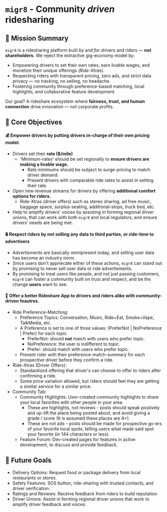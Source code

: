 # `migr8` - Community _driven_ ridesharing

## 🚗 Mission Summary
`migr8` is a ridesharing platform built _by_ and _for_ drivers and riders — **not shareholders**. We reject the extractive gig-economy model by:
- Empowering drivers to set their own rates, earn livable wages, and monetize their unique offerings (_Ride-Xtras_).
- Respecting riders with transparent pricing, zero ads, and strict data privacy — no tracking, no selling, no headache.
- Fostering community through preference-based matching, local highlights, and collaborative feature development.

Our goal? A rideshare ecosystem where **fairness, trust, and human connection** drive innovation — not corporate profits.


## 📍 Core Objectives

#### 💰 Empower drivers by putting drivers in-charge of their own pricing model.
- Drivers set their **rate ($/mile)**
  - 'Minimum-rates' should be set regionally to **ensure drivers are making a livable wage.**
    - Rate minimums should be subject to surge-pricing to match driver demand.
    - Present drivers with comparable ride rates to assist in setting their rate.
- Open new revenue streams for drivers by offering **additional comfort options for riders.**
  - Ride-Xtras (driver offers) such as stereo sharing, ad free music, baggage space, surplus-seating, additional-stops, truck bed, etc.
- Help to amplify drivers' voices by assisting in forming regional driver unions, that can work with both `migr8` and local regulators, and ensure drivers' needs are being met.
   
#### 🔒 Respect riders by not selling any data to third parties, or ride-time to advertisers
- Advertisments are basically omnipresent today, and selling user data has become an industry norm.
- Since users don't appriecate either of these actions, `migr8` can stand out by promising to never sell user data or ride advertisments.
- By promising to treat users like people, and not just passing customers, `migr8` can foster a community built on trust and respect, and be the change **users** want to see.

#### 🙏 Offer a better Rideshare App to drivers and riders alike with community-driven feautres.
- Ride Preference-Matching: 
  - Preference Topics: Conversation, Music, Ride+Eat, Smoke+Vape, TalkMedia, etc.
  - A Preference is set to one of three values: (PreferNot | NoPreference | Prefer) for each topic
    - PreferNot: should **not** match with users who prefer topic.
    - NoPreference: the user is indifferent to topic.
    - Prefer: should match with users who prefer topic.
  - Present rider with their preference-match-summary for each prospective driver before they confirm a ride.
- Ride-Xtras (Driver Offers):
  - Standardized offering that driver's can choose to offer to riders after confirming a ride.
  - Some price variation allowed, but riders should feel they are getting a similar service for a similar price.
- Community Tab:
  - Community Highlights: User-created community highlights to share your local favorites with other people in your area.
    - These are highlights, not reviews - posts should speak postively and up-lift the place being posted about, and avoid giving a grade / score (It is assumed these places are A+).
    - These are not ads - posts should be made for prospective go-ers of your favorite local spots, telling users what made said spot your favorite (in 144 characters or less).
  - Feature Forum: Dev-created pages for features in active development, to discuss and provide feedback.

   
## 🤷 Future Goals 
- Delivery Options: Request food or package delivery from local restaurants or stores.
- Safety Features: SOS button, ride-sharing with trusted contacts, and driver verification.
- Ratings and Reviews: Receive feedback from riders to build reputation
- Driver Unions: Assist in forming regional driver unions that work to amplify driver feedback and voices. 
